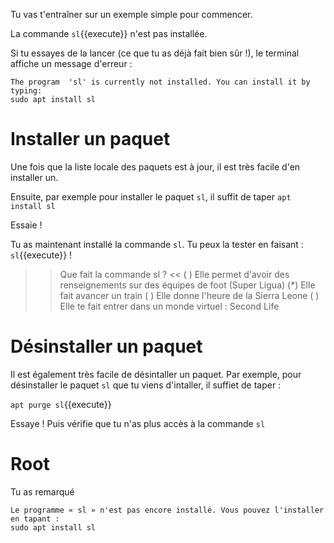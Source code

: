 Tu vas t'entraîner sur un exemple simple pour commencer.

La commande `sl`{{execute}} n'est pas installée.

Si tu essayes de la lancer (ce que tu as déjà fait bien sûr !), le terminal affiche un message d'erreur :

```
The program  'sl' is currently not installed. You can install it by typing:
sudo apt install sl
```

# Installer un paquet

Une fois que la liste locale des paquets est à jour, il est très facile d'en installer un.

Ensuite, par exemple pour installer le paquet `sl`, il suffit de taper `apt install sl`

Essaie !

Tu as maintenant installé la commande `sl`. Tu peux la tester en faisant : `sl`{{execute}} !


>> Que fait la commande sl ? <<
( ) Elle permet d'avoir des renseignements sur des équipes de foot (Super Ligua)
(*) Elle fait avancer un train
( ) Elle donne l'heure de la Sierra Leone
( ) Elle te fait entrer dans un monde virtuel : Second Life


# Désinstaller un paquet

Il est également très facile de désintaller un paquet.
Par exemple, pour désinstaller le paquet `sl` que tu viens d'intaller, il suffiet de taper :

`apt purge sl`{{execute}}

Essaye ! Puis vérifie que tu n'as plus accès à la commande `sl`

# Root

Tu as remarqué 

```
Le programme « sl » n'est pas encore installé. Vous pouvez l'installer en tapant :
sudo apt install sl
```
